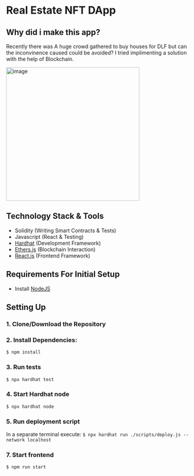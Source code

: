 # Real Estate NFT DApp

## Why did i make this app?
Recently there was A huge crowd gathered to buy houses for DLF but can the inconvinence caused could be avoided?
I tried implimenting a solution with the help of Blockchain. 

<img width="360" alt="image" src="https://user-images.githubusercontent.com/87909132/225570119-4a4c0e84-b1a0-437d-b173-aa0f1807b4c0.png">





## Technology Stack & Tools

- Solidity (Writing Smart Contracts & Tests)
- Javascript (React & Testing)
- [Hardhat](https://hardhat.org/) (Development Framework)
- [Ethers.js](https://docs.ethers.io/v5/) (Blockchain Interaction)
- [React.js](https://reactjs.org/) (Frontend Framework)

## Requirements For Initial Setup
- Install [NodeJS](https://nodejs.org/en/)

## Setting Up
### 1. Clone/Download the Repository

### 2. Install Dependencies:
`$ npm install`

### 3. Run tests
`$ npx hardhat test`

### 4. Start Hardhat node
`$ npx hardhat node`

### 5. Run deployment script
In a separate terminal execute:
`$ npx hardhat run ./scripts/deploy.js --network localhost`

### 7. Start frontend
`$ npm run start`
